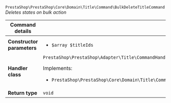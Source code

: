 `PrestaShop\PrestaShop\Core\Domain\Title\Command\BulkDeleteTitleCommand`
_Deletes states on bulk action_

| Command details            |    |
| -------------------------- | -- |
| **Constructor parameters** | <ul> <li>`$array $titleIds`</li> </ul> |
| **Handler class**          | `PrestaShop\PrestaShop\Adapter\Title\CommandHandler\BulkDeleteTitleHandler`  <p> Implements: </p> <ul>  <li>`PrestaShop\PrestaShop\Core\Domain\Title\CommandHandler\BulkDeleteTitleHandlerInterface`</li>  |
| **Return type** |  `void`  |
